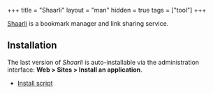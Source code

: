 +++
title = "Shaarli"
layout = "man"
hidden = true
tags = ["tool"]
+++

[Shaarli](https://shaarli.readthedocs.io/en/master/) is a bookmark manager and link sharing service.

## Installation

The last version of *Shaarli* is auto-installable via the administration interface: **Web > Sites > Install an application**.

- [Install script](https://admin.alwaysdata.com/site/application/script/139/detail/)
